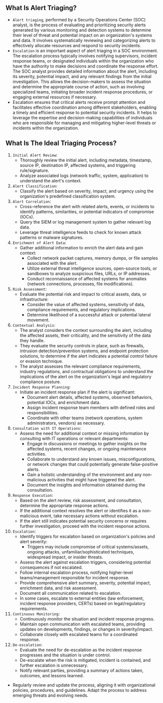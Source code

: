 ## What Is Alert Triaging?
- `Alert triaging`, performed by a Security Operations Center (SOC) analyst, is the process of evaluating and prioritizing security alerts generated by various monitoring and detection systems to determine their level of threat and potential impact on an organization's systems and data. It involves systematically reviewing and categorizing alerts to effectively allocate resources and respond to security incidents.
- `Escalation` is an important aspect of alert triaging in a SOC environment. The escalation process typically involves notifying supervisors, incident response teams, or designated individuals within the organization who have the authority to make decisions and coordinate the response effort. The SOC analyst provides detailed information about the alert, including its severity, potential impact, and any relevant findings from the initial investigation. This allows the decision-makers to assess the situation and determine the appropriate course of action, such as involving specialized teams, initiating broader incident response procedures, or engaging external resources if necessary.
- Escalation ensures that critical alerts receive prompt attention and facilitates effective coordination among different stakeholders, enabling a timely and efficient response to potential security incidents. It helps to leverage the expertise and decision-making capabilities of individuals who are responsible for managing and mitigating higher-level threats or incidents within the organization.



## What Is The Ideal Triaging Process?
1. `Initial Alert Review`:
	- Thoroughly review the initial alert, including metadata, timestamp, source IP, destination IP, affected systems, and triggering rule/signature.
	- Analyze associated logs (network traffic, system, application) to understand the alert's context.
2. `Alert Classification`:
	- Classify the alert based on severity, impact, and urgency using the organization's predefined classification system.
3. `Alert Correlation`:
	- Cross-reference the alert with related alerts, events, or incidents to identify patterns, similarities, or potential indicators of compromise (IOCs).
	- Query the SIEM or log management system to gather relevant log data.
	- Leverage threat intelligence feeds to check for known attack patterns or malware signatures.
4. `Enrichment of Alert Data`:
	- Gather additional information to enrich the alert data and gain context:
	    - Collect network packet captures, memory dumps, or file samples associated with the alert.
	    - Utilize external threat intelligence sources, open-source tools, or sandboxes to analyze suspicious files, URLs, or IP addresses.
	    - Conduct reconnaissance of affected systems for anomalies (network connections, processes, file modifications).
5. `Risk Assessment`:
	- Evaluate the potential risk and impact to critical assets, data, or infrastructure:
	    - Consider the value of affected systems, sensitivity of data, compliance requirements, and regulatory implications.
	    - Determine likelihood of a successful attack or potential lateral movement.
6. `Contextual Analysis`:
	- The analyst considers the context surrounding the alert, including the affected assets, their criticality, and the sensitivity of the data they handle.
	- They evaluate the security controls in place, such as firewalls, intrusion detection/prevention systems, and endpoint protection solutions, to determine if the alert indicates a potential control failure or evasion technique.
	- The analyst assesses the relevant compliance requirements, industry regulations, and contractual obligations to understand the implications of the alert on the organization's legal and regulatory compliance posture.
7. `Incident Response Planning`:
	- Initiate an incident response plan if the alert is significant:
	    - Document alert details, affected systems, observed behaviors, potential IOCs, and enrichment data.
	    - Assign incident response team members with defined roles and responsibilities.
	    - Coordinate with other teams (network operations, system administrators, vendors) as necessary.
8. `Consultation with IT Operations`:
	- Assess the need for additional context or missing information by consulting with IT operations or relevant departments:
	    - Engage in discussions or meetings to gather insights on the affected systems, recent changes, or ongoing maintenance activities.
	    - Collaborate to understand any known issues, misconfigurations, or network changes that could potentially generate false-positive alerts.
	    - Gain a holistic understanding of the environment and any non-malicious activities that might have triggered the alert.
	    - Document the insights and information obtained during the consultation.
9. `Response Execution`:
	- Based on the alert review, risk assessment, and consultation, determine the appropriate response actions.
	- If the additional context resolves the alert or identifies it as a non-malicious event, take necessary actions without escalation.
	- If the alert still indicates potential security concerns or requires further investigation, proceed with the incident response actions.
10. `Escalation`:
	- Identify triggers for escalation based on organization's policies and alert severity:
	    - Triggers may include compromise of critical systems/assets, ongoing attacks, unfamiliar/sophisticated techniques, widespread impact, or insider threats.
	- Assess the alert against escalation triggers, considering potential consequences if not escalated.
	- Follow internal escalation process, notifying higher-level teams/management responsible for incident response.
	- Provide comprehensive alert summary, severity, potential impact, enrichment data, and risk assessment.
	- Document all communication related to escalation.
	- In some cases, escalate to external entities (law enforcement, incident response providers, CERTs) based on legal/regulatory requirements.
11. `Continuous Monitoring`:
	- Continuously monitor the situation and incident response progress.
	- Maintain open communication with escalated teams, providing updates on developments, findings, or changes in severity/impact.
	- Collaborate closely with escalated teams for a coordinated response.
12. `De-escalation`:
	- Evaluate the need for de-escalation as the incident response progresses and the situation is under control.
	- De-escalate when the risk is mitigated, incident is contained, and further escalation is unnecessary.
	- Notify relevant parties, providing a summary of actions taken, outcomes, and lessons learned.
- Regularly review and update the process, aligning it with organizational policies, procedures, and guidelines. Adapt the process to address emerging threats and evolving needs.